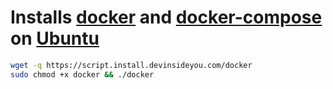 # Installs [docker](https://www.docker.com/) and [docker-compose](https://docs.docker.com/compose/) on [Ubuntu](https://www.ubuntu.com/)

```bash
wget -q https://script.install.devinsideyou.com/docker
sudo chmod +x docker && ./docker
```
